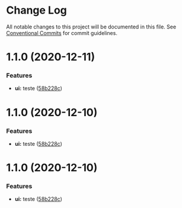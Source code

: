# Change Log

All notable changes to this project will be documented in this file.
See [Conventional Commits](https://conventionalcommits.org) for commit guidelines.

# 1.1.0 (2020-12-11)


### Features

* **ui:** teste ([58b228c](https://github.com/mverissimo/lerna-workflow/commit/58b228cbe1e3c660ae9b4e05b6f1a33c005205db))





# 1.1.0 (2020-12-10)


### Features

* **ui:** teste ([58b228c](https://github.com/mverissimo/lerna-workflow/commit/58b228cbe1e3c660ae9b4e05b6f1a33c005205db))





# 1.1.0 (2020-12-10)


### Features

* **ui:** teste ([58b228c](https://github.com/mverissimo/lerna-workflow/commit/58b228cbe1e3c660ae9b4e05b6f1a33c005205db))

